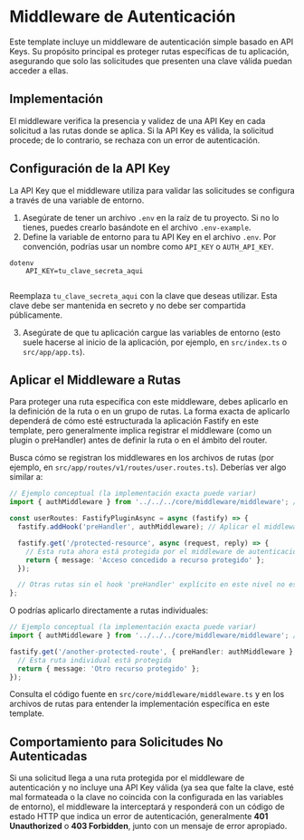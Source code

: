 # Middleware de Autenticación

Este template incluye un middleware de autenticación simple basado en API Keys. Su propósito principal es proteger rutas específicas de tu aplicación, asegurando que solo las solicitudes que presenten una clave válida puedan acceder a ellas.

## Implementación

El middleware verifica la presencia y validez de una API Key en cada solicitud a las rutas donde se aplica. Si la API Key es válida, la solicitud procede; de lo contrario, se rechaza con un error de autenticación.

## Configuración de la API Key

La API Key que el middleware utiliza para validar las solicitudes se configura a través de una variable de entorno.

1.  Asegúrate de tener un archivo `.env` en la raíz de tu proyecto. Si no lo tienes, puedes crearlo basándote en el archivo `.env-example`.
2.  Define la variable de entorno para tu API Key en el archivo `.env`. Por convención, podrías usar un nombre como `API_KEY` o `AUTH_API_KEY`.
```
dotenv
    API_KEY=tu_clave_secreta_aqui
    
```
Reemplaza `tu_clave_secreta_aqui` con la clave que deseas utilizar. Esta clave debe ser mantenida en secreto y no debe ser compartida públicamente.

3.  Asegúrate de que tu aplicación cargue las variables de entorno (esto suele hacerse al inicio de la aplicación, por ejemplo, en `src/index.ts` o `src/app/app.ts`).

## Aplicar el Middleware a Rutas

Para proteger una ruta específica con este middleware, debes aplicarlo en la definición de la ruta o en un grupo de rutas. La forma exacta de aplicarlo dependerá de cómo esté estructurada la aplicación Fastify en este template, pero generalmente implica registrar el middleware (como un plugin o preHandler) antes de definir la ruta o en el ámbito del router.

Busca cómo se registran los middlewares en los archivos de rutas (por ejemplo, en `src/app/routes/v1/routes/user.routes.ts`). Deberías ver algo similar a:
``` typescript
// Ejemplo conceptual (la implementación exacta puede variar)
import { authMiddleware } from '../../../core/middleware/middleware'; // Ruta de ejemplo

const userRoutes: FastifyPluginAsync = async (fastify) => {
  fastify.addHook('preHandler', authMiddleware); // Aplicar el middleware a todas las rutas en este plugin/archivo

  fastify.get('/protected-resource', async (request, reply) => {
    // Esta ruta ahora está protegida por el middleware de autenticación
    return { message: 'Acceso concedido a recurso protegido' };
  });

  // Otras rutas sin el hook 'preHandler' explícito en este nivel no estarían protegidas por este middleware
};
```
O podrías aplicarlo directamente a rutas individuales:
``` typescript
// Ejemplo conceptual (la implementación exacta puede variar)
import { authMiddleware } from '../../../core/middleware/middleware'; // Ruta de ejemplo

fastify.get('/another-protected-route', { preHandler: authMiddleware }, async (request, reply) => {
  // Esta ruta individual está protegida
  return { message: 'Otro recurso protegido' };
});
```
Consulta el código fuente en `src/core/middleware/middleware.ts` y en los archivos de rutas para entender la implementación específica en este template.

## Comportamiento para Solicitudes No Autenticadas

Si una solicitud llega a una ruta protegida por el middleware de autenticación y no incluye una API Key válida (ya sea que falte la clave, esté mal formateada o la clave no coincida con la configurada en las variables de entorno), el middleware la interceptará y responderá con un código de estado HTTP que indica un error de autenticación, generalmente **401 Unauthorized** o **403 Forbidden**, junto con un mensaje de error apropiado.
